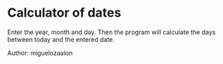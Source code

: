 # Calculator of dates

Enter the year, month and day.
Then the program will calculate the days between today and the entered date.

Author: miguelozaalon